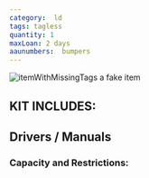 ```yaml
---
category:  ld
tags: tagless
quantity: 1
maxLoan: 2 days
aaunumbers:  bumpers
---
```

![itemWithMissingTags](fak.png)
a fake item

## KIT INCLUDES:

## Drivers / Manuals

### Capacity and Restrictions:
